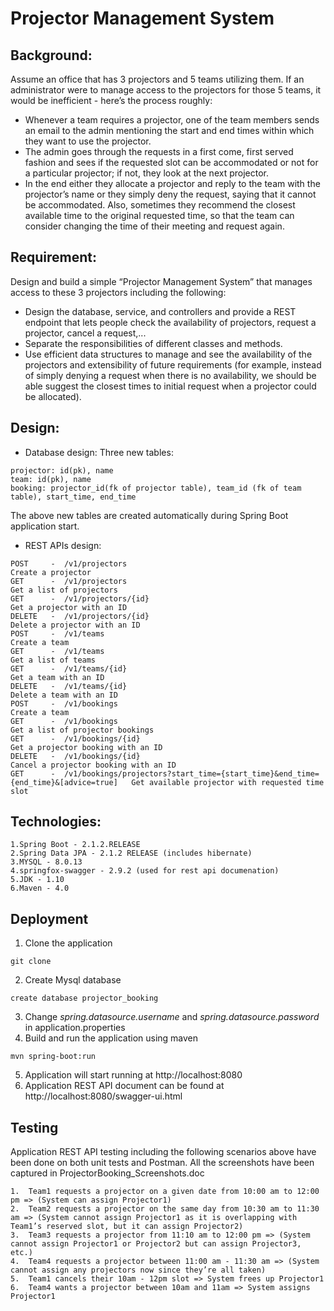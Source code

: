 # Projector Management System

## Background:
Assume an office that has 3 projectors and 5 teams utilizing them. If an administrator were to manage access to the projectors for those 5 teams, it would be inefficient - here’s the process roughly:
* Whenever a team requires a projector, one of the team members sends an email to the admin mentioning the start and end times within which they want to use the projector. 
*	The admin goes through the requests in a first come, first served fashion and sees if the requested slot can be accommodated or not for a particular projector; if not, they look at the next projector. 
*	In the end either they allocate a projector and reply to the team with the projector’s name or they simply deny the request, saying that it cannot be accommodated. Also, sometimes they recommend the closest available time to the original requested time, so that the team can consider changing the time of their meeting and request again. 

## Requirement:
Design and build a simple “Projector Management System” that manages access to these 3 projectors including the following: 
* Design the database, service, and controllers and provide a REST endpoint that lets people check the availability of projectors, request a projector, cancel a request,... 
* Separate the responsibilities of different classes and methods. 
* Use efficient data structures to manage and see the availability of the projectors and extensibility of future requirements (for example, instead of simply denying a request when there is no availability, we should be able suggest the closest times to initial request when a projector could be allocated).

## Design:

* Database design:
Three new tables:
```
projector: id(pk), name
team: id(pk), name
booking: projector_id(fk of projector table), team_id (fk of team table), start_time, end_time
```
The above new tables are created automatically during Spring Boot application start.

* REST APIs design:
```
POST     -  /v1/projectors                                                                      Create a projector
GET      -  /v1/projectors                                                                      Get a list of projectors
GET      -  /v1/projectors/{id}                                                                 Get a projector with an ID
DELETE   -  /v1/projectors/{id}                                                                 Delete a projector with an ID
POST     -  /v1/teams                                                                           Create a team
GET      -  /v1/teams                                                                           Get a list of teams
GET      -  /v1/teams/{id}                                                                      Get a team with an ID
DELETE   -  /v1/teams/{id}                                                                      Delete a team with an ID
POST     -  /v1/bookings                                                                        Create a team
GET      -  /v1/bookings                                                                        Get a list of projector bookings
GET      -  /v1/bookings/{id}                                                                   Get a projector booking with an ID
DELETE   -  /v1/bookings/{id}                                                                   Cancel a projector booking with an ID
GET      -  /v1/bookings/projectors?start_time={start_time}&end_time={end_time}&[advice=true]   Get available projector with requested time slot
```

## Technologies:
```
1.Spring Boot - 2.1.2.RELEASE
2.Spring Data JPA - 2.1.2 RELEASE (includes hibernate)
3.MYSQL - 8.0.13
4.springfox-swagger - 2.9.2 (used for rest api documenation)
5.JDK - 1.10
6.Maven - 4.0
```

## Deployment
1. Clone the application
```
git clone 
```
2. Create Mysql database
```
create database projector_booking
```
3. Change *spring.datasource.username* and *spring.datasource.password* in application.properties
4. Build and run the application using maven
```
mvn spring-boot:run
```
5. Application will start running at http://localhost:8080
6. Application REST API document can be found at http://localhost:8080/swagger-ui.html

## Testing
Application REST API testing including the following scenarios above have been done on both unit tests and Postman. All the screenshots have been captured in ProjectorBooking_Screenshots.doc
```
1.	Team1 requests a projector on a given date from 10:00 am to 12:00 pm => (System can assign Projector1)
2.	Team2 requests a projector on the same day from 10:30 am to 11:30 am => (System cannot assign Projector1 as it is overlapping with Team1’s reserved slot, but it can assign Projector2)
3.	Team3 requests a projector from 11:10 am to 12:00 pm => (System cannot assign Projector1 or Projector2 but can assign Projector3, etc.)
4.	Team4 requests a projector between 11:00 am - 11:30 am => (System cannot assign any projectors now since they’re all taken)
5.	Team1 cancels their 10am - 12pm slot => System frees up Projector1
6.	Team4 wants a projector between 10am and 11am => System assigns Projector1
```


